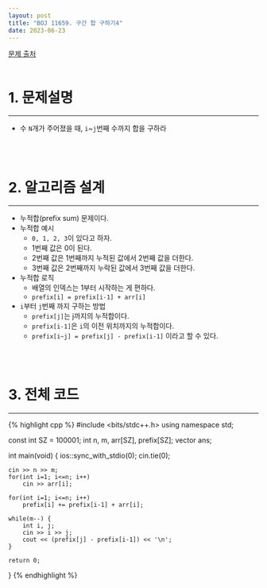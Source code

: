 ```yaml
---
layout: post
title: "BOJ 11659. 구간 합 구하기4"
date: 2023-06-23
---
```


[문제 출처](https://www.acmicpc.net/problem/11659) <br/><br/>

# 1. 문제설명
<hr>

- 수 `N`개가 주어졌을 때, `i`~`j`번째 수까지 합을 구하라


<br/><br/>

# 2. 알고리즘 설계
<hr>

- 누적합(prefix sum) 문제이다.
- 누적합 예시
  - `0, 1, 2, 3`이 있다고 하자.
  - 1번째 값은 0이 된다.
  - 2번째 값은 1번째까지 누적된 값에서 2번째 값을 더한다.
  - 3번째 값은 2번째까지 누락된 값에서 3번째 값을 더한다.
- 누적합 로직
  - 배열의 인덱스는 1부터 시작하는 게 편하다.
  - `prefix[i] = prefix[i-1] + arr[i]`
- `i`부터 `j`번째 까지 구하는 방법
  - `prefix[j]`는 j까지의 누적합이다.
  - `prefix[i-1]`은 `i`의 이전 위치까지의 누적합이다.
  - `prefix[i~j] = prefix[j] - prefix[i-1]` 이라고 할 수 있다.


<br/><br/>

# 3. 전체 코드
<hr>

{% highlight cpp %}
#include <bits/stdc++.h>
using namespace std;

const int SZ = 100001;
int n, m, arr[SZ], prefix[SZ];
vector<int> ans;

int main(void)
{
	ios::sync_with_stdio(0);
	cin.tie(0);

	cin >> n >> m;
	for(int i=1; i<=n; i++)
		cin >> arr[i];
	
	for(int i=1; i<=n; i++)
		prefix[i] += prefix[i-1] + arr[i];

	while(m--) {
		int i, j;
		cin >> i >> j;
		cout << (prefix[j] - prefix[i-1]) << '\n';
	}
	
    return 0;
}
{% endhighlight %}
